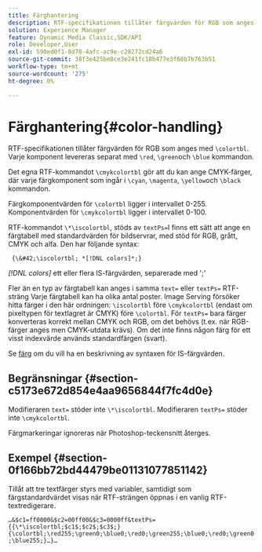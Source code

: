 ```yaml
---
title: Färghantering
description: RTF-specifikationen tillåter färgvärden för RGB som anges med &bsol;colortbl. Varje komponent levereras separat med kommandona &bsol;red, &bsol;green och &bsol;blue.
solution: Experience Manager
feature: Dynamic Media Classic,SDK/API
role: Developer,User
exl-id: 590ed0f1-8d78-4afc-ac9e-c28272cd24a6
source-git-commit: 38f3e425be0ce3e241fc18b477e3f68b7b763b51
workflow-type: tm+mt
source-wordcount: '275'
ht-degree: 0%

---
```


# Färghantering{#color-handling}

RTF-specifikationen tillåter färgvärden för RGB som anges med `\colortbl`. Varje komponent levereras separat med `\red`, `\green`och `\blue` kommandon.

Det egna RTF-kommandot `\cmykcolortbl` gör att du kan ange CMYK-färger, där varje färgkomponent som ingår i `\cyan`, `\magenta`, `\yellow`och `\black` kommandon.

Färgkomponentvärden för `\colortbl` ligger i intervallet 0-255. Komponentvärden för `\cmykcolortbl` ligger i intervallet 0-100.

RTF-kommandot `\*\iscolortbl`, stöds av `textPs=`I finns ett sätt att ange en färgtabell med standardvärden för bildservrar, med stöd för RGB, grått, CMYK och alfa. Den har följande syntax:

` {\&#42;\iscolortbl; *[!DNL colors]*;}`

*[!DNL colors]* ett eller flera IS-färgvärden, separerade med &#39;;&#39;

Fler än en typ av färgtabell kan anges i samma `text=` eller `textPs=` RTF-sträng Varje färgtabell kan ha olika antal poster. Image Serving försöker hitta färger i den här ordningen: `\iscolortbl` före `\cmykcolortbl` (endast om pixeltypen för textlagret är CMYK) före `\colortbl`. För `textPs=` bara färger konverteras korrekt mellan CMYK och RGB, om det behövs (t.ex. när RGB-färger anges men CMYK-utdata krävs). Om det inte finns någon färg för ett visst indexvärde används standardfärgen (svart).

Se [färg](/help/aem-is-ir-api/is-api/http-ref/image-serving-api-ref/c-http-protocol-reference/c-data-types/r-is-http-color.md) om du vill ha en beskrivning av syntaxen för IS-färgvärden.

## Begränsningar {#section-c5173e672d854e4aa9656844f7fc4d0e}

Modifieraren `text=` stöder inte `\*\iscolortbl`. Modifieraren `textPs=` stöder inte `\cmykcolortbl`.

Färgmarkeringar ignoreras när Photoshop-teckensnitt återges.

## Exempel {#section-0f166bb72bd44479be01131077851142}

Tillåt att tre textfärger styrs med variabler, samtidigt som färgstandardvärdet visas när RTF-strängen öppnas i en vanlig RTF-textredigerare.

`…&$c1=ff0000&$c2=00ff00&$c3=0000ff&textPs={{\*\iscolortbl;$c1$;$c2$;$c3$;}{\colortbl;\red255;\green0;\blue0;\red0;\green255;\blue0;\red0;\green0;\blue255;}…}…`
